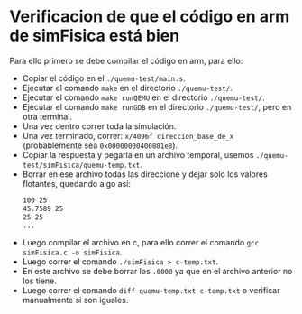# Verificacion de que el código en arm de simFisica está bien

Para ello primero se debe compilar el código en arm, para ello:

- Copiar el código en el `./quemu-test/main.s`.
- Ejecutar el comando `make` en el directorio `./quemu-test/`.
- Ejecutar el comando `make runQEMU` en el directorio `./quemu-test/`.
- Ejecutar el comando `make runGDB` en el directorio `./quemu-test/`, pero en otra terminal.
- Una vez dentro correr toda la simulación.
- Una vez terminado, correr: `x/4096f direccion_base_de_x` (probablemente sea `0x00000000400801e8`).
- Copiar la respuesta y pegarla en un archivo temporal, usemos `./quemu-test/simFisica/quemu-temp.txt`.
- Borrar en ese archivo todas las direccione y dejar solo los valores flotantes, quedando algo así:
  ```txt
  100 25
  45.7589 25
  25 25
  ...
  ```
- Luego compilar el archivo en c, para ello correr el comando `gcc simFisica.c -o simFisica`.
- Luego correr el comando `./simFisica > c-temp.txt`.
- En este archivo se debe borrar los `.0000` ya que en el archivo anterior no los tiene.
- Luego correr el comando `diff quemu-temp.txt c-temp.txt` o verificar manualmente si son iguales.

